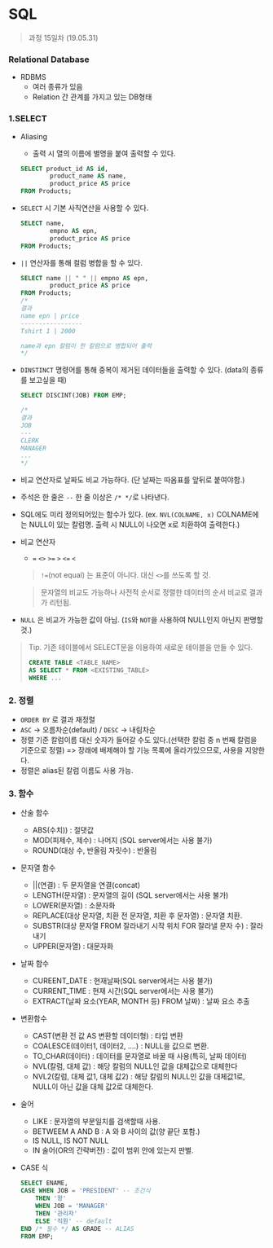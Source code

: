 SQL
=========

> 과정 15일차 (19.05.31)

### Relational Database
- RDBMS
    - 여러 종류가 있음
    - Relation 간 관계를 가지고 있는 DB형태

### 1.SELECT

- Aliasing
    - 출력 시 열의 이름에 별명을 붙여 출력할 수 있다.
    ```sql
    SELECT product_id AS id,
            product_name AS name,
            product_price AS price
    FROM Products;
    ```

-  `SELECT` 시 기본 사칙연산을 사용할 수 있다.
    ```sql
    SELECT name,
            empno AS epn,
            product_price AS price
    FROM Products;
    ```
- `||` 연산자를 통해 컬럼 병합을 할 수 있다.
    ```sql
    SELECT name || " " || empno AS epn,
            product_price AS price
    FROM Products;
    /*
    결과
    name epn | price
    -----------------
    Tshirt 1 | 2000

    name과 epn 칼럼이 한 칼럼으로 병합되어 출력
    */
    ```

- `DINSTINCT` 명령어를 통해 중복이 제거된 데이터들을 출력할 수 있다. (data의 종류를 보고싶을 때)
    ```sql
    SELECT DISCINT(JOB) FROM EMP;

    /*
    결과
    JOB
    ---
    CLERK
    MANAGER
    ...
    */
    ```

- 비교 연산자로 날짜도 비교 가능하다. (단 날짜는 따옴표를 앞뒤로 붙여야함.)
- 주석은 한 줄은 `--` 한 줄 이상은 `/* */`로 나타낸다.
- SQL에도 미리 정의되어있는 함수가 있다. (ex. `NVL(COLNAME, x)` COLNAME에는 NULL이 있는 칼럼명. 출력 시 NULL이 나오면 x로 치환하여 출력한다.)

- 비교 연산자
    - `=` `<>` `>=` `>` `<=` `<`
    > `!=`(not equal) 는 표준이 아니다. 대신 `<>`를 쓰도록 할 것.

    > 문자열의 비교도 가능하나 사전적 순서로 정렬한 데이터의 순서 비교로 결과가 리턴됨.

- `NULL` 은 비교가 가능한 값이 아님. (`IS`와 `NOT`을 사용하여 NULL인지 아닌지 판명할 것.)

> Tip.
> 기존 테이블에서 SELECT문을 이용하여 새로운 테이블을 만들 수 있다.
> ```sql
>CREATE TABLE <TABLE_NAME>
>AS SELECT * FROM <EXISTING_TABLE>
>WHERE ...
> ```


### 2. 정렬
- `ORDER BY` 로 결과 재정렬
- `ASC` -> 오름차순(default) / `DESC` -> 내림차순
- 정렬 기준 칼럼이름 대신 숫자가 들어갈 수도 있다.(선택한 칼럼 중 n 번째 칼럼을 기준으로 정렬) => 장래에 배제해야 할 기능 목록에 올라가있으므로, 사용을 지양한다.
- 정렬은 alias된 칼럼 이름도 사용 가능.

### 3. 함수
- 산술 함수
    - ABS(수치)) : 절댓값
    - MOD(피제수, 제수) : 나머지 (SQL server에서는 사용 불가)
    - ROUND(대상 수, 반올림 자릿수) : 반올림
- 문자열 함수
    - ||(연결) : 두 문자열을 연결(concat)
    - LENGTH(문자열) : 문자열의 길이 (SQL server에서는 사용 불가)
    - LOWER(문자열) : 소문자화
    - REPLACE(대상 문자열, 치환 전 문자열, 치환 후 문자열) : 문자열 치환.
    - SUBSTR(대상 문자열 FROM 잘라내기 시작 위치 FOR 잘라낼 문자 수) : 잘라내기
    - UPPER(문자열) : 대문자화

- 날짜 함수
    - CUREENT_DATE : 현재날짜(SQL server에서는 사용 불가)
    - CURRENT_TIME : 현재 시간(SQL server에서는 사용 불가)
    - EXTRACT(날짜 요소(YEAR, MONTH 등) FROM 날짜) : 날짜 요소 추출
    
- 변환함수
    - CAST(변환 전 값 AS 변환할 데이터형) : 타입 변환
    - COALESCE(데이터1, 데이터2, ....) : NULL을 값으로 변환.
    - TO_CHAR(데이터) : 데이터를 문자열로 바꿀 때 사용(특히, 날짜 데이터)
    - NVL(칼럼, 대체 값) : 해당 칼럼의 NULL인 값을 대체값으로 대체한다
    - NVL2(칼럼, 대체 값1, 대체 값2) : 해당 칼럼의 NULL인 값을 대체값1로, NULL이 아닌 값을 대체 값2로 대체한다.

- 술어
    - LIKE : 문자열의 부분일치를 검색할때 사용.
    - BETWEEM A AND B : A 와 B 사이의 값(양 끝단 포함.)
    - IS NULL, IS NOT NULL
    - IN 술어(OR의 간략버전) : 값이 범위 안에 있는지 판별.
    
- CASE 식
    ```sql
    SELECT ENAME,
    CASE WHEN JOB = 'PRESIDENT' -- 조건식
        THEN '왕'
        WHEN JOB = 'MANAGER'
        THEN '관리자'
        ELSE '직원' -- default
    END /* 필수 */ AS GRADE -- ALIAS
    FROM EMP;
    ```


